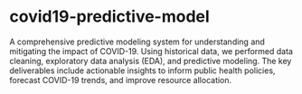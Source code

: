 # covid19-predictive-model

A comprehensive predictive modeling system for understanding and mitigating the impact of COVID-19. Using historical data, we performed data cleaning, exploratory data analysis (EDA), and predictive modeling. The key deliverables include actionable insights to inform public health policies, forecast COVID-19 trends, and improve resource allocation.
